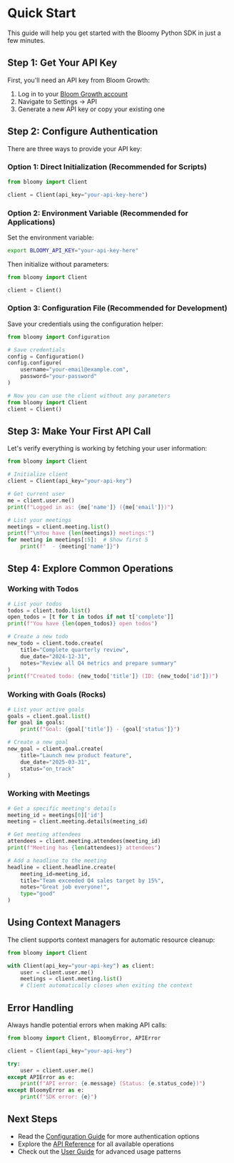 # Quick Start

This guide will help you get started with the Bloomy Python SDK in just a few minutes.

## Step 1: Get Your API Key

First, you'll need an API key from Bloom Growth:

1. Log in to your [Bloom Growth account](https://app.bloomgrowth.com)
2. Navigate to Settings → API
3. Generate a new API key or copy your existing one

## Step 2: Configure Authentication

There are three ways to provide your API key:

### Option 1: Direct Initialization (Recommended for Scripts)

```python
from bloomy import Client

client = Client(api_key="your-api-key-here")
```

### Option 2: Environment Variable (Recommended for Applications)

Set the environment variable:

```bash
export BLOOMY_API_KEY="your-api-key-here"
```

Then initialize without parameters:

```python
from bloomy import Client

client = Client()
```

### Option 3: Configuration File (Recommended for Development)

Save your credentials using the configuration helper:

```python
from bloomy import Configuration

# Save credentials
config = Configuration()
config.configure(
    username="your-email@example.com",
    password="your-password"
)

# Now you can use the client without any parameters
from bloomy import Client
client = Client()
```

## Step 3: Make Your First API Call

Let's verify everything is working by fetching your user information:

```python
from bloomy import Client

# Initialize client
client = Client(api_key="your-api-key")

# Get current user
me = client.user.me()
print(f"Logged in as: {me['name']} ({me['email']})")

# List your meetings
meetings = client.meeting.list()
print(f"\nYou have {len(meetings)} meetings:")
for meeting in meetings[:5]:  # Show first 5
    print(f"  - {meeting['name']}")
```

## Step 4: Explore Common Operations

### Working with Todos

```python
# List your todos
todos = client.todo.list()
open_todos = [t for t in todos if not t['complete']]
print(f"You have {len(open_todos)} open todos")

# Create a new todo
new_todo = client.todo.create(
    title="Complete quarterly review",
    due_date="2024-12-31",
    notes="Review all Q4 metrics and prepare summary"
)
print(f"Created todo: {new_todo['title']} (ID: {new_todo['id']})")
```

### Working with Goals (Rocks)

```python
# List your active goals
goals = client.goal.list()
for goal in goals:
    print(f"Goal: {goal['title']} - {goal['status']}")

# Create a new goal
new_goal = client.goal.create(
    title="Launch new product feature",
    due_date="2025-03-31",
    status="on_track"
)
```

### Working with Meetings

```python
# Get a specific meeting's details
meeting_id = meetings[0]['id']
meeting = client.meeting.details(meeting_id)

# Get meeting attendees
attendees = client.meeting.attendees(meeting_id)
print(f"Meeting has {len(attendees)} attendees")

# Add a headline to the meeting
headline = client.headline.create(
    meeting_id=meeting_id,
    title="Team exceeded Q4 sales target by 15%",
    notes="Great job everyone!",
    type="good"
)
```

## Using Context Managers

The client supports context managers for automatic resource cleanup:

```python
from bloomy import Client

with Client(api_key="your-api-key") as client:
    user = client.user.me()
    meetings = client.meeting.list()
    # Client automatically closes when exiting the context
```

## Error Handling

Always handle potential errors when making API calls:

```python
from bloomy import Client, BloomyError, APIError

client = Client(api_key="your-api-key")

try:
    user = client.user.me()
except APIError as e:
    print(f"API error: {e.message} (Status: {e.status_code})")
except BloomyError as e:
    print(f"SDK error: {e}")
```

## Next Steps

- Read the [Configuration Guide](configuration.md) for more authentication options
- Explore the [API Reference](../api/client.md) for all available operations
- Check out the [User Guide](../guide/usage.md) for advanced usage patterns